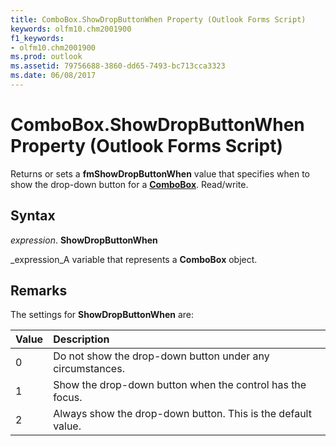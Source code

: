 ```yaml
---
title: ComboBox.ShowDropButtonWhen Property (Outlook Forms Script)
keywords: olfm10.chm2001900
f1_keywords:
- olfm10.chm2001900
ms.prod: outlook
ms.assetid: 79756688-3860-dd65-7493-bc713cca3323
ms.date: 06/08/2017
---
```



# ComboBox.ShowDropButtonWhen Property (Outlook Forms Script)

Returns or sets a  **fmShowDropButtonWhen** value that specifies when to show the drop-down button for a **[ComboBox](Outlook.combobox.md)**. Read/write.


## Syntax

 _expression_. **ShowDropButtonWhen**

 _expression_A variable that represents a  **ComboBox** object.


## Remarks

The settings for  **ShowDropButtonWhen** are:



|**Value**|**Description**|
|:-----|:-----|
|0|Do not show the drop-down button under any circumstances.|
|1|Show the drop-down button when the control has the focus.|
|2|Always show the drop-down button. This is the default value.|

